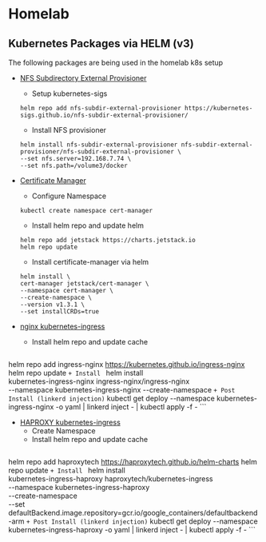 # Homelab

## Kubernetes Packages via HELM (v3)
The following packages are being used in the homelab k8s setup

- [NFS Subdirectory External Provisioner](https://github.com/kubernetes-sigs/nfs-subdir-external-provisioner)
    + Setup kubernetes-sigs
    ```
    helm repo add nfs-subdir-external-provisioner https://kubernetes-sigs.github.io/nfs-subdir-external-provisioner/
    ```
    + Install NFS provisioner
    ```
    helm install nfs-subdir-external-provisioner nfs-subdir-external-provisioner/nfs-subdir-external-provisioner \
    --set nfs.server=192.168.7.74 \
    --set nfs.path=/volume3/docker
    ```

- [Certificate Manager](https://cert-manager.io/)
    + Configure Namespace
    ```
    kubectl create namespace cert-manager
    ```
    + Install helm repo and update helm
    ```
    helm repo add jetstack https://charts.jetstack.io
    helm repo update
    ```
    + Install certificate-manager via helm
    ```
    helm install \
    cert-manager jetstack/cert-manager \
    --namespace cert-manager \
    --create-namespace \
    --version v1.3.1 \
    --set installCRDs=true
    ```

- [nginx kubernetes-ingress]()
    + Install helm repo and update cache
    ```
helm repo add ingress-nginx https://kubernetes.github.io/ingress-nginx
helm repo update
    ```
    + Install 
    ```
helm install \
kubernetes-ingress-nginx ingress-nginx/ingress-nginx \
--namespace kubernetes-ingress-nginx
--create-namespace
    ```
    + Post Install (linkerd injection)
    ```
kubectl get deploy --namespace kubernetes-ingress-nginx -o yaml | linkerd inject - | kubectl apply -f -
    ```

- [HAPROXY kubernetes-ingress]()
    + Create Namespace
    + Install helm repo and update cache
    ```
helm repo add haproxytech https://haproxytech.github.io/helm-charts
helm repo update
    ```
    + Install 
    ```
helm install \
kubernetes-ingress-haproxy haproxytech/kubernetes-ingress \
--namespace kubernetes-ingress-haproxy  \
--create-namespace \
--set defaultBackend.image.repository=gcr.io/google_containers/defaultbackend-arm
    ```
    + Post Install (linkerd injection)
    ```
kubectl get deploy --namespace kubernetes-ingress-haproxy -o yaml | linkerd inject - | kubectl apply -f -
    ```
    